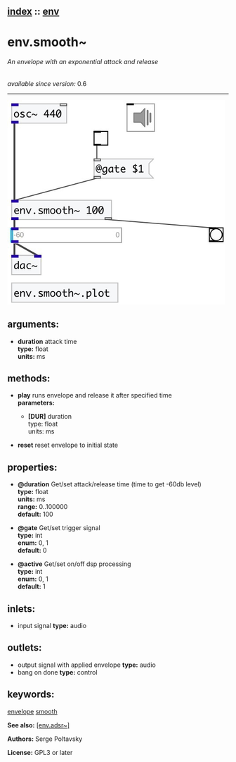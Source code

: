 [index](index.html) :: [env](category_env.html)
---

# env.smooth~

###### An envelope with an exponential attack and release

*available since version:* 0.6

---




[![example](../examples/img/env.smooth~.jpg)](../examples/pd/env.smooth~.pd)



## arguments:

* **duration**
attack time<br>
__type:__ float<br>
__units:__ ms<br>



## methods:

* **play**
runs envelope and release it after specified time<br>
  __parameters:__
  - **[DUR]** duration<br>
    type: float <br>
    units: ms <br>

* **reset**
reset envelope to initial state<br>




## properties:

* **@duration** 
Get/set attack/release time (time to get -60db level)<br>
__type:__ float<br>
__units:__ ms<br>
__range:__ 0..100000<br>
__default:__ 100<br>

* **@gate** 
Get/set trigger signal<br>
__type:__ int<br>
__enum:__ 0, 1<br>
__default:__ 0<br>

* **@active** 
Get/set on/off dsp processing<br>
__type:__ int<br>
__enum:__ 0, 1<br>
__default:__ 1<br>



## inlets:

* input signal 
__type:__ audio<br>



## outlets:

* output signal with applied envelope
__type:__ audio<br>
* bang on done
__type:__ control<br>



## keywords:

[envelope](keywords/envelope.html)
[smooth](keywords/smooth.html)



**See also:**
[\[env.adsr~\]](env.adsr~.html)




**Authors:** Serge Poltavsky




**License:** GPL3 or later





